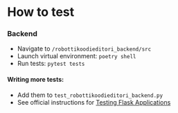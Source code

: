 # How to test

### Backend  
- Navigate to `/robottikoodieditori_backend/src`
- Launch virtual environment: `poetry shell`
- Run tests: `pytest tests`
#### Writing more tests:
- Add them to `test_robottikoodieditori_backend.py`
- See official instructions for [Testing Flask Applications](https://flask.palletsprojects.com/en/2.3.x/testing/)
